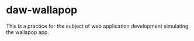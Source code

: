 # daw-wallapop
This is a practice for the subject of web application development simulating the wallapop app.
